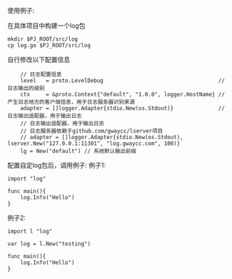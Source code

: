 
使用例子:

在具体项目中构建一个log包
```text
mkdir $PJ_ROOT/src/log
cp log.go $PJ_ROOT/src/log
```

自行修改以下配置信息

```text
	// 日志配置信息
	level   = proto.LevelDebug                                    // 日志输出的级别
	ctx     = &proto.Context{"default", "1.0.0", logger.HostName} // 产生日志地方的客户端信息，用于日志服务器识别来源
	adapter = []logger.Adapter{stdio.New(os.Stdout)}              // 日志输出适配器，用于输出日志
    // 日志输出适配器，用于输出日志
    // 日志服务器依赖于github.com/gwaycc/lserver项目
	// adapter = []logger.Adapter{stdio.New(os.Stdout), lserver.New("127.0.0.1:11301", "log.gwaycc.com", 100)}
	lg = New("default") // 系统默认输出前缀
```

配置自定log包后，调用例子:
例子1:
```text
import "log"

func main(){
    log.Info("Hello")
}
```

例子2:
``` text
import l "log"

var log = l.New("testing")

func main(){
    log.Info("Hello")
}
```

